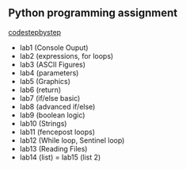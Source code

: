 ## Python programming assignment
[codestepbystep](https://www.codestepbystep.com/)
- lab1 (Console Ouput)
- lab2 (expressions, for loops)
- lab3 (ASCII Figures)
- lab4 (parameters)
- lab5 (Graphics)
- lab6 (return)
- lab7 (if/else basic)
- lab8 (advanced if/else)
- lab9 (boolean logic)
- lab10 (Strings)
- lab11 (fencepost loops)
- lab12 (While loop, Sentinel loop)
- lab13 (Reading Files)
- lab14 (list)
= lab15 (list 2)